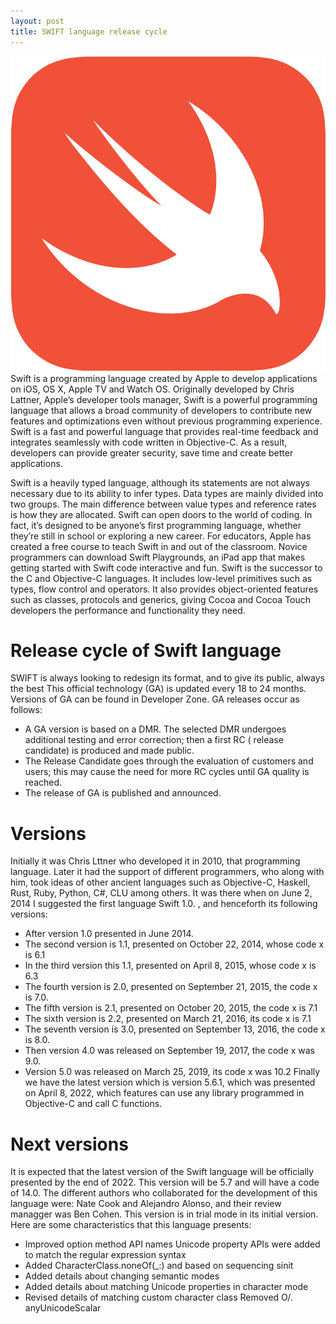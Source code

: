 ```yaml
---
layout: post
title: SWIFT language release cycle
---
```

<div class="row">
    <div class="col-sm-2">
        <img src="/images/swift-logo.png" alt="SWIFT lang logo"/>
    </div>
    <div class="col-sm-10">
        Swift is a programming language created by Apple to develop applications on iOS, OS X, Apple TV and Watch OS. Originally developed by Chris Lattner, Apple’s developer tools manager, Swift is a powerful programming language that allows a broad community of developers to contribute new features and optimizations even without previous programming experience. Swift is a fast and powerful language that provides real-time feedback and integrates seamlessly with code written in Objective-C. As a result, developers can provide greater security, save time and create better applications.
    </div>
</div>

Swift is a heavily typed language, although its statements are not always necessary due to its ability to infer types.
Data types are mainly divided into two groups. The main difference between value types and reference rates is how they
are allocated.
Swift can open doors to the world of coding. In fact, it’s designed to be anyone’s first programming language, whether
they’re still in school or exploring a new career. For educators, Apple has created a free course to teach Swift in and
out of the classroom. Novice programmers can download Swift Playgrounds, an iPad app that makes getting started with
Swift code interactive and fun.
Swift is the successor to the C and Objective-C languages. It includes low-level primitives such as types, flow control
and operators. It also provides object-oriented features such as classes, protocols and generics, giving Cocoa and Cocoa
Touch developers the performance and functionality they need.

# Release cycle of Swift language

SWIFT is always looking to redesign its format, and to give its public, always the best This official technology (GA) is
updated every 18 to 24 months. Versions of GA can be found in Developer Zone. GA releases occur as follows:

* A GA version is based on a DMR. The selected DMR undergoes additional testing and error correction; then a first RC (
  release candidate) is produced and made public.
* The Release Candidate goes through the evaluation of customers and users; this may cause the need for more RC cycles
  until GA quality is reached.
* The release of GA is published and announced.

# Versions

Initially it was Chris Lttner who developed it in 2010, that programming language. Later it had the support of different
programmers, who along with him, took ideas of other ancient languages such as Objective-C, Haskell, Rust, Ruby, Python,
C#, CLU among others.
It was there when on June 2, 2014 I suggested the first language Swift 1.0. , and henceforth its following versions:

* After version 1.0 presented in June 2014.
* The second version is 1.1, presented on October 22, 2014, whose code x is 6.1
* In the third version this 1.1, presented on April 8, 2015, whose code x is 6.3
* The fourth version is 2.0, presented on September 21, 2015, the code x is 7.0.
* The fifth version is 2.1, presented on October 20, 2015, the code x is 7.1
* The sixth version is 2.2, presented on March 21, 2016, its code x is 7.1
* The seventh version is 3.0, presented on September 13, 2016, the code x is 8.0.
* Then version 4.0 was released on September 19, 2017, the code x was 9.0.
* Version 5.0 was released on March 25, 2019, its code x was 10.2
  Finally we have the latest version which is version 5.6.1, which was presented on April 8, 2022, which features can
  use any library programmed in Objective-C and call C functions.

# Next versions

It is expected that the latest version of the Swift language will be officially presented by the end of 2022. This
version will be 5.7 and will have a code of 14.0. The different authors who collaborated for the development of this
language were: Nate Cook and Alejandro Alonso, and their review managger was Ben Cohen.
This version is in trial mode in its initial version.
Here are some characteristics that this language presents:

* Improved option method API names Unicode property APIs were added to match the regular expression syntax
* Added CharacterClass.noneOf(_:) and based on sequencing sinit
* Added details about changing semantic modes
* Added details about matching Unicode properties in character mode
* Revised details of matching custom character class Removed O/. anyUnicodeScalar
